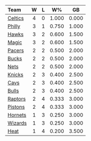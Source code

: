 | Team                            |  W  |  L  |  W%   |  GB   |
|:--------------------------------|:---:|:---:|:-----:|:-----:|
| [Celtics](/r/bostonceltics)     |  4  |  0  | 1.000 | 0.000 |
| [Philly](/r/sixers)             |  3  |  1  | 0.750 | 1.000 |
| [Hawks](/r/AtlantaHawks)        |  3  |  2  | 0.600 | 1.500 |
| [Magic](/r/OrlandoMagic)        |  3  |  2  | 0.600 | 1.500 |
| [Pacers](/r/pacers)             |  2  |  2  | 0.500 | 2.000 |
| [Bucks](/r/MkeBucks)            |  2  |  2  | 0.500 | 2.000 |
| [Nets](/r/GoNets)               |  2  |  2  | 0.500 | 2.000 |
| [Knicks](/r/NYKnicks)           |  2  |  3  | 0.400 | 2.500 |
| [Cavs](/r/clevelandcavs)        |  2  |  3  | 0.400 | 2.500 |
| [Bulls](/r/chicagobulls)        |  2  |  3  | 0.400 | 2.500 |
| [Raptors](/r/torontoraptors)    |  2  |  4  | 0.333 | 3.000 |
| [Pistons](/r/DetroitPistons)    |  2  |  4  | 0.333 | 3.000 |
| [Hornets](/r/CharlotteHornets)  |  1  |  3  | 0.250 | 3.000 |
| [Wizards](/r/washingtonwizards) |  1  |  3  | 0.250 | 3.000 |
| [Heat](/r/heat)                 |  1  |  4  | 0.200 | 3.500 |